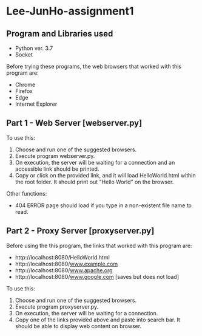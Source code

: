 # Lee-JunHo-assignment1

## Program and Libraries used
 * Python ver. 3.7
 * Socket

Before trying these programs, the web browsers that worked with this program are:
* Chrome
* Firefox
* Edge
* Internet Explorer

## Part 1 - Web Server [webserver.py]
To use this:
1. Choose and run one of the suggested browsers.
2. Execute program webserver.py.
3. On execution, the server will be waiting for a connection and an accessible link should be printed.
4. Copy or click on the provided link, and it will load HelloWorld.html within the root folder. It should print out "Hello World" on the browser.

Other functions:
* 404 ERROR page should load if you type in a non-existent file name to read.

## Part 2 - Proxy Server [proxyserver.py]
Before using the this program, the links that worked with this program are:
* http://localhost:8080/HelloWorld.html
* http://localhost:8080/www.example.com
* http://localhost:8080/www.apache.org
* http://localhost:8080/www.google.com [saves but does not load]

To use this:
1. Choose and run one of the suggested browsers.
2. Execute program proxyserver.py.
3. On execution, the server will be waiting for a connection.
4. Copy one of the links provided above and paste into search bar. It should be able to display web content on browser. 
